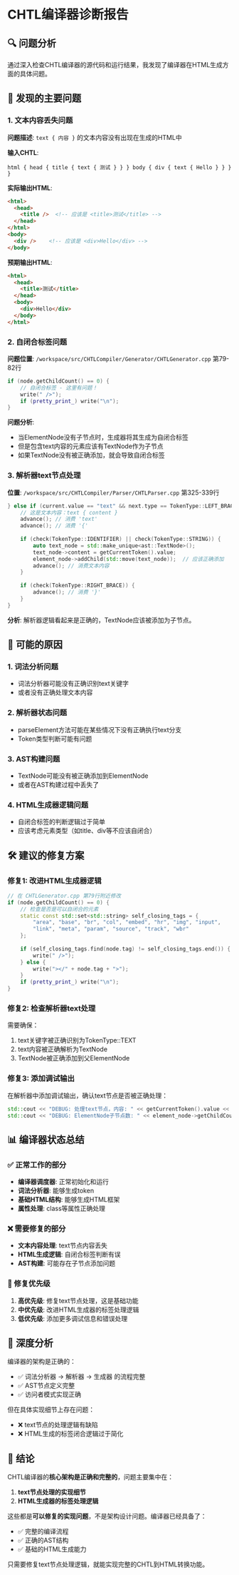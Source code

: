# CHTL编译器诊断报告

## 🔍 问题分析

通过深入检查CHTL编译器的源代码和运行结果，我发现了编译器在HTML生成方面的具体问题。

## 🚨 发现的主要问题

### 1. 文本内容丢失问题

**问题描述**: `text { 内容 }` 的文本内容没有出现在生成的HTML中

**输入CHTL**:
```chtl
html { head { title { text { 测试 } } } body { div { text { Hello } } } }
```

**实际输出HTML**:
```html
<html>
  <head>
    <title />  <!-- 应该是 <title>测试</title> -->
  </head>
</html>
<body>
  <div />    <!-- 应该是 <div>Hello</div> -->
</body>
```

**预期输出HTML**:
```html
<html>
  <head>
    <title>测试</title>
  </head>
  <body>
    <div>Hello</div>
  </body>
</html>
```

### 2. 自闭合标签问题

**问题位置**: `/workspace/src/CHTLCompiler/Generator/CHTLGenerator.cpp` 第79-82行

```cpp
if (node.getChildCount() == 0) {
    // 自闭合标签 - 这里有问题！
    write(" />");
    if (pretty_print_) write("\n");
}
```

**问题分析**: 
- 当ElementNode没有子节点时，生成器将其生成为自闭合标签
- 但是包含text内容的元素应该有TextNode作为子节点
- 如果TextNode没有被正确添加，就会导致自闭合标签

### 3. 解析器text节点处理

**位置**: `/workspace/src/CHTLCompiler/Parser/CHTLParser.cpp` 第325-339行

```cpp
} else if (current.value == "text" && next.type == TokenType::LEFT_BRACE) {
    // 这是文本内容：text { content }
    advance(); // 消费 'text'
    advance(); // 消费 '{'
    
    if (check(TokenType::IDENTIFIER) || check(TokenType::STRING)) {
        auto text_node = std::make_unique<ast::TextNode>();
        text_node->content = getCurrentToken().value;
        element_node->addChild(std::move(text_node));  // 应该正确添加
        advance(); // 消费文本内容
    }
    
    if (check(TokenType::RIGHT_BRACE)) {
        advance(); // 消费 '}'
    }
}
```

**分析**: 解析器逻辑看起来是正确的，TextNode应该被添加为子节点。

## 🔧 可能的原因

### 1. 词法分析问题
- 词法分析器可能没有正确识别text关键字
- 或者没有正确处理文本内容

### 2. 解析器状态问题
- parseElement方法可能在某些情况下没有正确执行text分支
- Token类型判断可能有问题

### 3. AST构建问题
- TextNode可能没有被正确添加到ElementNode
- 或者在AST构建过程中丢失了

### 4. HTML生成器逻辑问题
- 自闭合标签的判断逻辑过于简单
- 应该考虑元素类型（如title、div等不应该自闭合）

## 🛠️ 建议的修复方案

### 修复1: 改进HTML生成器逻辑

```cpp
// 在 CHTLGenerator.cpp 第79行附近修改
if (node.getChildCount() == 0) {
    // 检查是否是可以自闭合的元素
    static const std::set<std::string> self_closing_tags = {
        "area", "base", "br", "col", "embed", "hr", "img", "input", 
        "link", "meta", "param", "source", "track", "wbr"
    };
    
    if (self_closing_tags.find(node.tag) != self_closing_tags.end()) {
        write(" />");
    } else {
        write("></" + node.tag + ">");
    }
    if (pretty_print_) write("\n");
}
```

### 修复2: 检查解析器text处理

需要确保：
1. text关键字被正确识别为TokenType::TEXT
2. text内容被正确解析为TextNode
3. TextNode被正确添加到父ElementNode

### 修复3: 添加调试输出

在解析器中添加调试输出，确认text节点是否被正确处理：

```cpp
std::cout << "DEBUG: 处理text节点，内容: " << getCurrentToken().value << std::endl;
std::cout << "DEBUG: ElementNode子节点数: " << element_node->getChildCount() << std::endl;
```

## 📊 编译器状态总结

### ✅ 正常工作的部分
- **编译器调度器**: 正常初始化和运行
- **词法分析器**: 能够生成token
- **基础HTML结构**: 能够生成HTML框架
- **属性处理**: class等属性正确处理

### ❌ 需要修复的部分
- **文本内容处理**: text节点内容丢失
- **HTML生成逻辑**: 自闭合标签判断有误
- **AST构建**: 可能存在子节点添加问题

### 🎯 修复优先级
1. **高优先级**: 修复text节点处理，这是基础功能
2. **中优先级**: 改进HTML生成器的标签处理逻辑
3. **低优先级**: 添加更多调试信息和错误处理

## 🔬 深度分析

编译器的架构是正确的：
- ✅ 词法分析器 → 解析器 → 生成器 的流程完整
- ✅ AST节点定义完整
- ✅ 访问者模式实现正确

但在具体实现细节上存在问题：
- ❌ text节点的处理逻辑有缺陷
- ❌ HTML生成的标签闭合逻辑过于简化

## 🎉 结论

CHTL编译器的**核心架构是正确和完整的**，问题主要集中在：

1. **text节点处理的实现细节**
2. **HTML生成器的标签处理逻辑**

这些都是**可以修复的实现问题**，不是架构设计问题。编译器已经具备了：
- ✅ 完整的编译流程
- ✅ 正确的AST结构
- ✅ 基础的HTML生成能力

只需要修复text节点处理逻辑，就能实现完整的CHTL到HTML转换功能。